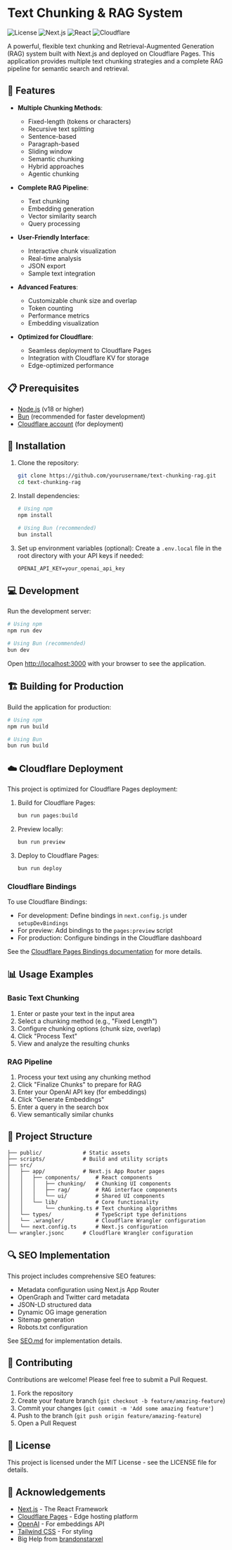 # Text Chunking & RAG System

![License](https://img.shields.io/badge/license-MIT-blue.svg)
![Next.js](https://img.shields.io/badge/Next.js-15.1.6-black)
![React](https://img.shields.io/badge/React-19.0.0-blue)
![Cloudflare](https://img.shields.io/badge/Cloudflare%20Pages-ready-orange)

A powerful, flexible text chunking and Retrieval-Augmented Generation (RAG) system built with Next.js and deployed on Cloudflare Pages. This application provides multiple text chunking strategies and a complete RAG pipeline for semantic search and retrieval.

## 🚀 Features

- **Multiple Chunking Methods**:
  - Fixed-length (tokens or characters)
  - Recursive text splitting
  - Sentence-based
  - Paragraph-based
  - Sliding window
  - Semantic chunking
  - Hybrid approaches
  - Agentic chunking

- **Complete RAG Pipeline**:
  - Text chunking
  - Embedding generation
  - Vector similarity search
  - Query processing

- **User-Friendly Interface**:
  - Interactive chunk visualization
  - Real-time analysis
  - JSON export
  - Sample text integration

- **Advanced Features**:
  - Customizable chunk size and overlap
  - Token counting
  - Performance metrics
  - Embedding visualization

- **Optimized for Cloudflare**:
  - Seamless deployment to Cloudflare Pages
  - Integration with Cloudflare KV for storage
  - Edge-optimized performance

## 📋 Prerequisites

- [Node.js](https://nodejs.org/) (v18 or higher)
- [Bun](https://bun.sh/) (recommended for faster development)
- [Cloudflare account](https://dash.cloudflare.com/sign-up) (for deployment)

## 🔧 Installation

1. Clone the repository:
   ```bash
   git clone https://github.com/yourusername/text-chunking-rag.git
   cd text-chunking-rag
   ```

2. Install dependencies:
   ```bash
   # Using npm
   npm install
   
   # Using Bun (recommended)
   bun install
   ```

3. Set up environment variables (optional):
   Create a `.env.local` file in the root directory with your API keys if needed:
   ```
   OPENAI_API_KEY=your_openai_api_key
   ```

## 💻 Development

Run the development server:

```bash
# Using npm
npm run dev

# Using Bun (recommended)
bun dev
```

Open [http://localhost:3000](http://localhost:3000) with your browser to see the application.

## 🏗️ Building for Production

Build the application for production:

```bash
# Using npm
npm run build

# Using Bun
bun run build
```

## ☁️ Cloudflare Deployment

This project is optimized for Cloudflare Pages deployment:

1. Build for Cloudflare Pages:
   ```bash
   bun run pages:build
   ```

2. Preview locally:
   ```bash
   bun run preview
   ```

3. Deploy to Cloudflare Pages:
   ```bash
   bun run deploy
   ```

### Cloudflare Bindings

To use Cloudflare Bindings:

- For development: Define bindings in `next.config.js` under `setupDevBindings`
- For preview: Add bindings to the `pages:preview` script
- For production: Configure bindings in the Cloudflare dashboard

See the [Cloudflare Pages Bindings documentation](https://developers.cloudflare.com/pages/functions/bindings/) for more details.

## 📊 Usage Examples

### Basic Text Chunking

1. Enter or paste your text in the input area
2. Select a chunking method (e.g., "Fixed Length")
3. Configure chunking options (chunk size, overlap)
4. Click "Process Text"
5. View and analyze the resulting chunks

### RAG Pipeline

1. Process your text using any chunking method
2. Click "Finalize Chunks" to prepare for RAG
3. Enter your OpenAI API key (for embeddings)
4. Click "Generate Embeddings"
5. Enter a query in the search box
6. View semantically similar chunks

## 🧩 Project Structure

```
├── public/             # Static assets
├── scripts/            # Build and utility scripts
├── src/
│   ├── app/            # Next.js App Router pages
│   │   ├── components/     # React components
│   │   │   ├── chunking/   # Chunking UI components
│   │   │   ├── rag/        # RAG interface components
│   │   │   └── ui/         # Shared UI components
│   │   └── lib/            # Core functionality
│   │       └── chunking.ts # Text chunking algorithms
│   └── types/              # TypeScript type definitions
│   └── .wrangler/          # Cloudflare Wrangler configuration
│   └── next.config.ts      # Next.js configuration
└── wrangler.jsonc      # Cloudflare Wrangler configuration
```

## 🔍 SEO Implementation

This project includes comprehensive SEO features:

- Metadata configuration using Next.js App Router
- OpenGraph and Twitter card metadata
- JSON-LD structured data
- Dynamic OG image generation
- Sitemap generation
- Robots.txt configuration

See [SEO.md](SEO.md) for implementation details.

## 🤝 Contributing

Contributions are welcome! Please feel free to submit a Pull Request.

1. Fork the repository
2. Create your feature branch (`git checkout -b feature/amazing-feature`)
3. Commit your changes (`git commit -m 'Add some amazing feature'`)
4. Push to the branch (`git push origin feature/amazing-feature`)
5. Open a Pull Request

## 📄 License

This project is licensed under the MIT License - see the LICENSE file for details.

## 🙏 Acknowledgements

- [Next.js](https://nextjs.org/) - The React Framework
- [Cloudflare Pages](https://pages.cloudflare.com/) - Edge hosting platform
- [OpenAI](https://openai.com/) - For embeddings API
- [Tailwind CSS](https://tailwindcss.com/) - For styling
- Big Help from [brandonstarxel](https://github.com/brandonstarxel/chunking_evaluation.git)
